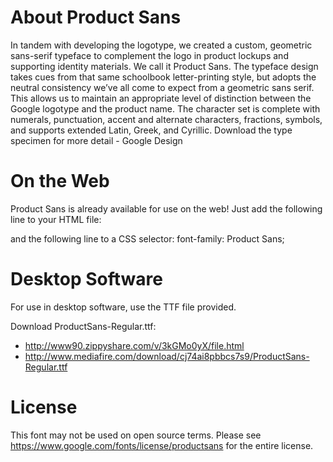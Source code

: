 # About Product Sans
In tandem with developing the logotype, we created a custom, geometric sans-serif typeface to complement the logo in product lockups and supporting identity materials. We call it Product Sans. The typeface design takes cues from that same schoolbook letter-printing style, but adopts the neutral consistency we’ve all come to expect from a geometric sans serif. This allows us to maintain an appropriate level of distinction between the Google logotype and the product name. The character set is complete with numerals, punctuation, accent and alternate characters, fractions, symbols, and supports extended Latin, Greek, and Cyrillic. Download the type specimen for more detail - Google Design

# On the Web
Product Sans is already available for use on the web!
Just add the following line to your HTML file:
<link href='https://fonts.googleapis.com/css?family=Product+Sans' rel='stylesheet' type='text/css'>
and the following line to a CSS selector:
font-family: Product Sans;

# Desktop Software
For use in desktop software, use the TTF file provided.

Download ProductSans-Regular.ttf:
- http://www90.zippyshare.com/v/3kGMo0yX/file.html
- http://www.mediafire.com/download/cj74ai8pbbcs7s9/ProductSans-Regular.ttf

# License
This font may not be used on open source terms.
Please see https://www.google.com/fonts/license/productsans for the entire license.
